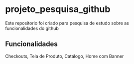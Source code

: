 # projeto_pesquisa_github
Este repositorio foi criado para pesquisa de estudo sobre as funcionalidades do github

## Funcionalidades

Checkouts, Tela de Produto, Catálogo, Home com Banner
